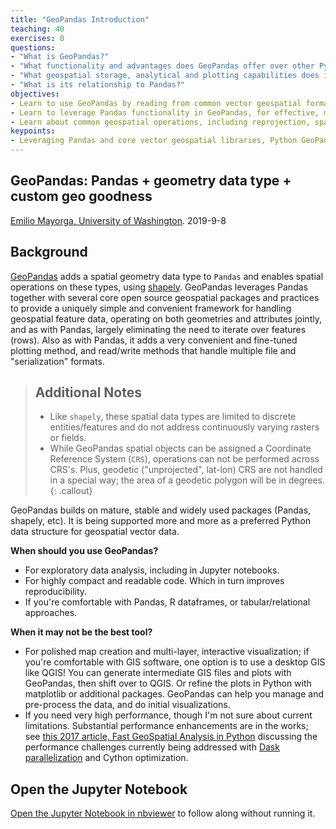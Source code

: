 ```yaml
---
title: "GeoPandas Introduction"
teaching: 40
exercises: 0
questions:
- "What is GeoPandas?"
- "What functionality and advantages does GeoPandas offer over other Python geospatial tools?"
- "What geospatial storage, analytical and plotting capabilities does it include?"
- "What is its relationship to Pandas?"
objectives:
- Learn to use GeoPandas by reading from common vector geospatial formats (shape files, GeoJSON, etc), PostGIS databases, and from geospatial data generated on the fly.
- Learn to leverage Pandas functionality in GeoPandas, for effective, mixed attribute-based and geospatial analyses.
- Learn about common geospatial operations, including reprojection, spatial joins, and overlays.
keypoints:
- Leveraging Pandas and core vector geospatial libraries, Python GeoPandas greatly simplifies the use of vector geospatial data and provides powerful capabilities.
---
```


## GeoPandas: Pandas + geometry data type + custom geo goodness
[Emilio Mayorga, University of Washington](https://github.com/emiliom/). 2019-9-8

## Background

[GeoPandas](http://geopandas.org) adds a spatial geometry data type to `Pandas` and enables spatial operations on these types, using [shapely](http://toblerity.org/shapely/). GeoPandas leverages Pandas together with several core open source geospatial packages and practices to provide a uniquely simple and convenient framework for handling geospatial feature data, operating on both geometries and attributes jointly, and as with Pandas, largely eliminating the need to iterate over features (rows). Also as with Pandas, it adds a very convenient and fine-tuned plotting method, and read/write methods that handle multiple file and "serialization" formats.

> ## Additional Notes
> * Like `shapely`, these spatial data types are limited to discrete entities/features and do not address continuously varying rasters or fields.
> * While GeoPandas spatial objects can be assigned a Coordinate Reference System (`CRS`), operations can not be performed across CRS's. Plus, geodetic ("unprojected", lat-lon) CRS are not handled in a special way; the area of a geodetic polygon will be in degrees.
{: .callout}

GeoPandas builds on mature, stable and widely used packages (Pandas, shapely, etc). It is being supported more and more as a preferred Python data structure for geospatial vector data.

**When should you use GeoPandas?**
* For exploratory data analysis, including in Jupyter notebooks.
* For highly compact and readable code. Which in turn improves reproducibility.
* If you're comfortable with Pandas, R dataframes, or tabular/relational approaches.

**When it may not be the best tool?**
* For polished map creation and multi-layer, interactive visualization; if you're comfortable with GIS software, one option is to use a desktop GIS like QGIS! You can generate intermediate GIS files and plots with GeoPandas, then shift over to QGIS. Or refine the plots in Python with matplotlib or additional packages. GeoPandas can help you manage and pre-process the data, and do initial visualizations.
* If you need very high performance, though I'm not sure about current limitations. Substantial performance enhancements are in the works; see [this 2017 article, Fast GeoSpatial Analysis in Python](https://matthewrocklin.com/blog/work/2017/09/21/accelerating-geopandas-1) discussing the performance challenges currently being addressed with [Dask parallelization](https://github.com/geopandas/geopandas/issues/461) and Cython optimization.


## Open the Jupyter Notebook

[Open the Jupyter Notebook in nbviewer](http://nbviewer.jupyter.org/github/geohackweek/tutorial_contents/blob/master/vector/notebooks/geopandas_intro.ipynb) to follow along without running it.
